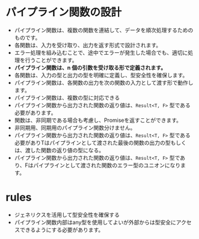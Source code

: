 # パイプライン関数の設計

- パイプライン関数は、複数の関数を連結して、データを順次処理するためのものです。
- 各関数は、入力を受け取り、出力を返す形式で設計されます。
- エラー処理を組み込むことで、途中でエラーが発生した場合でも、適切に処理を行うことができます。
- **パイプライン関数は、n 個の引数を受け取る形で定義されます。**
- 各関数は、入力の型と出力の型を明確に定義し、型安全性を確保します。
- パイプライン関数は、各関数の出力を次の関数の入力として渡す形で動作します。
- パイプライン関数は、複数の型に対応できる
- パイプライン関数から出力された関数の返り値は、`Result<T, F>` 型である必要があります。
- 関数は、非同期である場合も考慮し、Promiseを返すことができます。
- 非同期用、同期用のパイプライン関数分けません。
- パイプライン関数から出力された関数の返り値は、`Result<T, F>` 型である必要がありTはパイプラインとして渡された最後の関数の出力の型もしくは、渡した関数の返り値の型になる。
- パイプライン関数から出力された関数の返り値は、`Result<T, F>` 型であり、Fはパイプラインとして渡された関数のエラー型のユニオンになります。 

# rules
- ジェネリクスを活用して型安全性を確保する
- パイプライン関数内部はany型を使用してよいが外部からは型安全にアクセスできるようにする必要があります。
